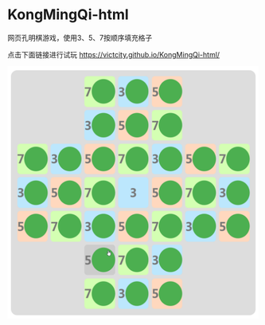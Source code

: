 # KongMingQi-html
网页孔明棋游戏，使用3、5、7按顺序填充格子

点击下面链接进行试玩
https://victcity.github.io/KongMingQi-html/


![](chrome_ki3MfzUZch.png)
